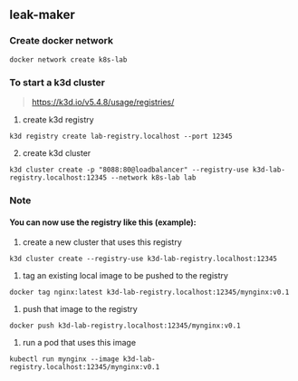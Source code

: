 ## leak-maker


### Create docker network

```
docker network create k8s-lab
```

### To start a k3d cluster

> https://k3d.io/v5.4.8/usage/registries/

1. create k3d registry
```
k3d registry create lab-registry.localhost --port 12345
```

2. create k3d cluster
```
k3d cluster create -p "8088:80@loadbalancer" --registry-use k3d-lab-registry.localhost:12345 --network k8s-lab lab
```

### Note

#### You can now use the registry like this (example):
1. create a new cluster that uses this registry
```
k3d cluster create --registry-use k3d-lab-registry.localhost:12345
```

1. tag an existing local image to be pushed to the registry
```
docker tag nginx:latest k3d-lab-registry.localhost:12345/mynginx:v0.1
```

1. push that image to the registry
```
docker push k3d-lab-registry.localhost:12345/mynginx:v0.1
```

1. run a pod that uses this image
```
kubectl run mynginx --image k3d-lab-registry.localhost:12345/mynginx:v0.1
```